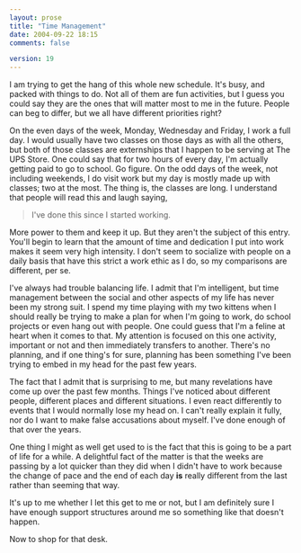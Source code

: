 ```yaml
---
layout: prose
title: "Time Management"
date: 2004-09-22 18:15
comments: false

version: 19
---
```


I am trying to get the hang of this whole new schedule. It's busy, and packed with things to do. Not all of them are fun activities, but I guess you could say they are the ones that will matter most to me in the future. People can beg to differ, but we all have different priorities right?

On the even days of the week, Monday, Wednesday and Friday, I work a full day. I would usually have two classes on those days as with all the others, but both of those classes are externships that I happen to be serving at The UPS Store. One could say that for two hours of every day, I'm actually getting paid to go to school. Go figure. On the odd days of the week, not including weekends, I do visit work but my day is mostly made up with classes; two at the most. The thing is, the classes are long. I understand that people will read this and laugh saying,

> I've done this since I started working.

More power to them and keep it up. But they aren't the subject of this entry. You'll begin to learn that the amount of time and dedication I put into work makes it seem very high intensity. I don't seem to socialize with people on a daily basis that have this strict a work ethic as I do, so my comparisons are different, per se.

I've always had trouble balancing life. I admit that I'm intelligent, but time management between the social and other aspects of my life has never been my strong suit. I spend my time playing with my two kittens when I should really be trying to make a plan for when I'm going to work, do school projects or even hang out with people. One could guess that I'm a feline at heart when it comes to that. My attention is focused on this one activity, important or not and then immediately transfers to another. There's no planning, and if one thing's for sure, planning has been something I've been trying to embed in my head for the past few years.

The fact that I admit that is surprising to me, but many revelations have come up over the past few months. Things I've noticed about different people, different places and different situations. I even react differently to events that I would normally lose my head on. I can't really explain it fully, nor do I want to make false accusations about myself. I've done enough of that over the years.

One thing I might as well get used to is the fact that this is going to be a part of life for a while. A delightful fact of the matter is that the weeks are passing by a lot quicker than they did when I didn't have to work because the change of pace and the end of each day **is** really different from the last rather than seeming that way.

It's up to me whether I let this get to me or not, but I am definitely sure I have enough support structures around me so something like that doesn't happen.

Now to shop for that desk.
